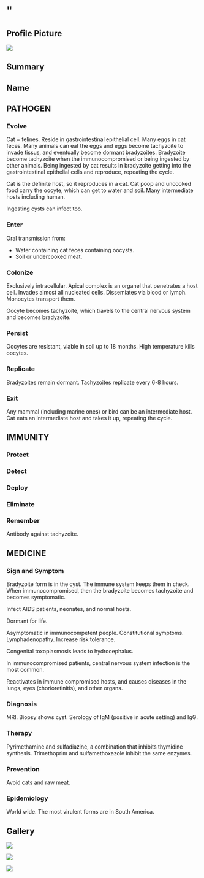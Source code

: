 # "

## Profile Picture

![](1.jpeg)

## Summary

## Name

## PATHOGEN

### Evolve

Cat = felines.
Reside in gastrointestinal epithelial cell.
Many eggs in cat feces.
Many animals can eat the eggs and eggs become tachyzoite to invade tissus, and eventually become dormant bradyzoites.
Bradyzoite become tachyzoite when the immunocompromised or being ingested by other animals.
Being ingested by cat results in bradyzoite getting into the gastrointestinal epithelial cells and reproduce, repeating the cycle.

Cat is the definite host, so it reproduces in a cat.
Cat poop and uncooked food carry the oocyte, which can get to water and soil.
Many intermediate hosts including human.

Ingesting cysts can infect too.

### Enter

Oral transmission from:
- Water containing cat feces containing oocysts.
- Soil or undercooked meat.

### Colonize

Exclusively intracellular.
Apical complex is an organel that penetrates a host cell.
Invades almost all nucleated cells.
Dissemiates via blood or lymph.
Monocytes transport them.

Oocyte becomes tachyzoite, which travels to the central nervous system and becomes bradyzoite.

### Persist

Oocytes are resistant, viable in soil up to 18 months.
High temperature kills oocytes.

### Replicate

Bradyzoites remain dormant.
Tachyzoites replicate every 6-8 hours.

### Exit

Any mammal (including marine ones) or bird can be an intermediate host.
Cat eats an intermediate host and takes it up, repeating the cycle.

## IMMUNITY

### Protect

### Detect

### Deploy

### Eliminate

### Remember

Antibody against tachyzoite.

## MEDICINE

### Sign and Symptom

Bradyzoite form is in the cyst.
The immune system keeps them in check.
When immunocompromised, then the bradyzoite becomes tachyzoite and becomes symptomatic.

Infect AIDS patients, neonates, and normal hosts.

Dormant for life.

Asymptomatic in immunocompetent people.
Constitutional symptoms.
Lymphadenopathy.
Increase risk tolerance.

Congenital toxoplasmosis leads to hydrocephalus.

In immunocompromised patients, central nervous system infection is the most common.

Reactivates in immune compromised hosts, and causes diseases in the lungs, eyes (chorioretinitis), and other organs.

### Diagnosis

MRI.
Biopsy shows cyst.
Serology of IgM (positive in acute setting) and IgG.

### Therapy

Pyrimethamine and sulfadiazine, a combination that inhibits thymidine synthesis.
Trimethoprim and sulfamethoxazole inhibit the same enzymes.

### Prevention

Avoid cats and raw meat.

### Epidemiology

World wide.
The most virulent forms are in South America.

## Gallery

![](2.jpeg)

![](3.jpeg)

![](4.jpeg)
